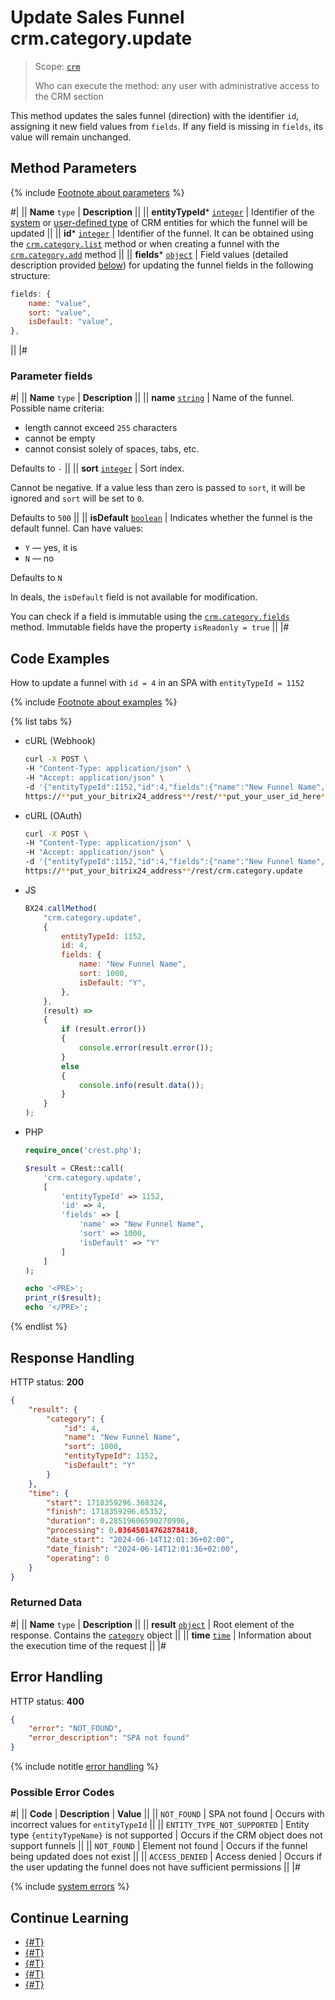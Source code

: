 # Update Sales Funnel crm.category.update

> Scope: [`crm`](../../../scopes/permissions.md)
>
> Who can execute the method: any user with administrative access to the CRM section

This method updates the sales funnel (direction) with the identifier `id`, assigning it new field values from `fields`. If any field is missing in `fields`, its value will remain unchanged.

## Method Parameters

{% include [Footnote about parameters](../../../../_includes/required.md) %}

#|
|| **Name**
`type` | **Description** ||
|| **entityTypeId***
[`integer`][1] | Identifier of the [system](../../index.md) or [user-defined type](../user-defined-object-types/index.md) of CRM entities for which the funnel will be updated            ||
|| **id***
[`integer`][1] | Identifier of the funnel. It can be obtained using the [`crm.category.list`](./crm-category-list.md) method or when creating a funnel with the [`crm.category.add`](./crm-category-add.md) method ||
|| **fields***
[`object`][1]  |  Field values (detailed description provided [below](#parametr-fields)) for updating the funnel fields in the following structure:

```js
fields: {
    name: "value",
    sort: "value",
    isDefault: "value",
},
```

  ||
|#

### Parameter fields

#|
|| **Name**
`type` | **Description** ||
|| **name**
[`string`][1] | Name of the funnel. Possible name criteria:
- length cannot exceed `255` characters
- cannot be empty
- cannot consist solely of spaces, tabs, etc.

Defaults to `-` ||
|| **sort**
[`integer`][1] | Sort index. 

Cannot be negative. If a value less than zero is passed to `sort`, it will be ignored and `sort` will be set to `0`.

Defaults to `500` || 
|| **isDefault**
[`boolean`][1] | Indicates whether the funnel is the default funnel. Can have values:
- `Y` — yes, it is
- `N` — no

Defaults to `N`

In deals, the `isDefault` field is not available for modification.

You can check if a field is immutable using the [`crm.category.fields`](./crm-category-fields.md) method. Immutable fields have the property `isReadonly = true` ||
|#


## Code Examples

How to update a funnel with `id = 4` in an SPA with `entityTypeId = 1152`

{% include [Footnote about examples](../../../../_includes/examples.md) %}

{% list tabs %}

- cURL (Webhook)

    ```bash
    curl -X POST \
    -H "Content-Type: application/json" \
    -H "Accept: application/json" \
    -d '{"entityTypeId":1152,"id":4,"fields":{"name":"New Funnel Name","sort":1000,"isDefault":"Y"}}' \
    https://**put_your_bitrix24_address**/rest/**put_your_user_id_here**/**put_your_webhook_here**/crm.category.update
    ```

- cURL (OAuth)

    ```bash
    curl -X POST \
    -H "Content-Type: application/json" \
    -H "Accept: application/json" \
    -d '{"entityTypeId":1152,"id":4,"fields":{"name":"New Funnel Name","sort":1000,"isDefault":"Y"},"auth":"**put_access_token_here**"}' \
    https://**put_your_bitrix24_address**/rest/crm.category.update
    ```

- JS

    ```js
    BX24.callMethod(
        "crm.category.update",
        {
            entityTypeId: 1152,
            id: 4,
            fields: {
                name: "New Funnel Name",
                sort: 1000,
                isDefault: "Y",
            },
        },
        (result) => 
        {
            if (result.error())
            {
                console.error(result.error());
            }
            else
            {
                console.info(result.data());
            }
        }
    );
    ```

- PHP

    ```php
    require_once('crest.php');

    $result = CRest::call(
        'crm.category.update',
        [
            'entityTypeId' => 1152,
            'id' => 4,
            'fields' => [
                'name' => "New Funnel Name",
                'sort' => 1000,
                'isDefault' => "Y"
            ]
        ]
    );

    echo '<PRE>';
    print_r($result);
    echo '</PRE>';
    ```

{% endlist %}

## Response Handling

HTTP status: **200**

```json
{
    "result": {
        "category": {
            "id": 4,
            "name": "New Funnel Name",
            "sort": 1000,
            "entityTypeId": 1152,
            "isDefault": "Y"
        }
    },
    "time": {
        "start": 1718359296.368324,
        "finish": 1718359296.65352,
        "duration": 0.28519606590270996,
        "processing": 0.03645014762878418,
        "date_start": "2024-06-14T12:01:36+02:00",
        "date_finish": "2024-06-14T12:01:36+02:00",
        "operating": 0
    }
}
```

### Returned Data

#|
|| **Name**
`type` | **Description** ||
|| **result**
[`object`](../../data-types.md) | Root element of the response. Contains the [`category`](./crm-category-add.md#category) object ||
|| **time**
[`time`](../../data-types.md) | Information about the execution time of the request ||
|#

## Error Handling

HTTP status: **400**

```json
{
    "error": "NOT_FOUND",
    "error_description": "SPA not found"
}
```

{% include notitle [error handling](../../../../_includes/error-info.md) %}

### Possible Error Codes

#|
|| **Code** | **Description** | **Value** ||
|| `NOT_FOUND` | SPA not found | Occurs with incorrect values for `entityTypeId` ||
|| `ENTITY_TYPE_NOT_SUPPORTED` | Entity type `{entityTypeName}` is not supported | Occurs if the CRM object does not support funnels ||
|| `NOT_FOUND` | Element not found | Occurs if the funnel being updated does not exist ||
|| `ACCESS_DENIED` | Access denied | Occurs if the user updating the funnel does not have sufficient permissions ||
|#

{% include [system errors](../../../../_includes/system-errors.md) %}

## Continue Learning 

- [{#T}](./crm-category-add.md)
- [{#T}](./crm-category-get.md)
- [{#T}](./crm-category-list.md)
- [{#T}](./crm-category-delete.md)
- [{#T}](./crm-category-fields.md)

[1]: ../../../data-types.md